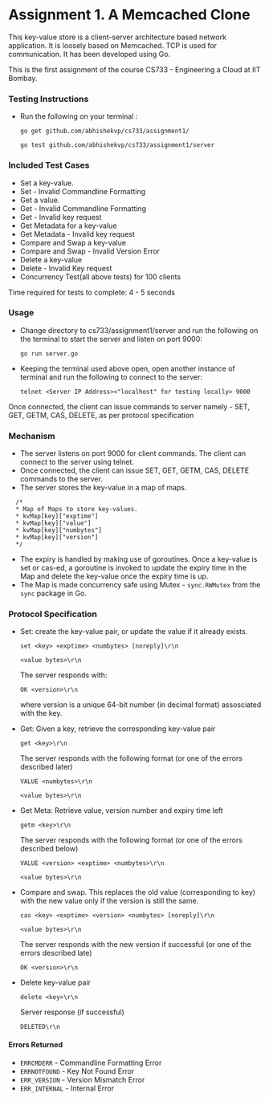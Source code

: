 Assignment 1. A Memcached Clone
===============================

This key-value store is a client-server architecture based network application. It is loosely based on Memcached. TCP is used for communication. It has been developed using Go. 

This is the first assignment of the course CS733 - Engineering a Cloud at IIT Bombay.

### Testing Instructions

* Run the following on your terminal :

  `go get github.com/abhishekvp/cs733/assignment1/`

  `go test github.com/abhishekvp/cs733/assignment1/server`
  
### Included Test Cases

* Set a key-value.
* Set - Invalid Commandline Formatting
* Get a value.
* Get - Invalid Commandline Formatting
* Get - Invalid key request
* Get Metadata for a key-value
* Get Metadata - Invalid key request
* Compare and Swap a key-value
* Compare and Swap - Invalid Version Error
* Delete a key-value
* Delete - Invalid Key request
* Concurrency Test(all above tests) for 100 clients

Time required for tests to complete: 4 - 5 seconds

### Usage

* Change directory to cs733/assignment1/server and run the following on the terminal to start the server and listen on port 9000:

  `go run server.go`

* Keeping the terminal used above open, open another instance of terminal and run the following to connect to the server:

  `telnet <Server IP Address><"localhost" for testing locally> 9000`

Once connected, the client can issue commands to server namely - SET, GET, GETM, CAS, DELETE, as per protocol specification

### Mechanism

* The server listens on port 9000 for client commands. The client can connect to the server using telnet.
* Once connected, the client can issue SET, GET, GETM, CAS, DELETE commands to the server.
* The server stores the key-value in a map of maps.

```
  /*
  * Map of Maps to store key-values.
  * kvMap[key]["exptime"]
  * kvMap[key]["value"]
  * kvMap[key]["numbytes"]
  * kvMap[key]["version"]
  */
```
* The expiry is handled by making use of goroutines. Once a key-value is set or cas-ed, a goroutine is invoked to update the expiry time in the Map and delete the key-value once the expiry time is up.
* The Map is made concurrency safe using Mutex - `sync.RWMutex` from the `sync` package in Go.


### Protocol Specification

* Set: create the key-value pair, or update the value if it already exists.

  `set <key> <exptime> <numbytes> [noreply]\r\n`
  
  `<value bytes>\r\n`

  The server responds with:

  `OK <version>\r\n`

  where version is a unique 64-bit number (in decimal format) assosciated with the key.

* Get: Given a key, retrieve the corresponding key-value pair

  `get <key>\r\n`

  The server responds with the following format (or one of the errors described later)

  `VALUE <numbytes>\r\n`
  
  `<value bytes>\r\n`

* Get Meta: Retrieve value, version number and expiry time left

  `getm <key>\r\n`

  The server responds with the following format (or one of the errors described below)

  `VALUE <version> <exptime> <numbytes>\r\n`
  
  `<value bytes>\r\n`

* Compare and swap. This replaces the old value (corresponding to key) with the new value only if the version is still the same.

  `cas <key> <exptime> <version> <numbytes> [noreply]\r\n`
  
  `<value bytes>\r\n`

  The server responds with the new version if successful (or one of the errors described late)

  `OK <version>\r\n`

* Delete key-value pair

  `delete <key>\r\n`

  Server response (if successful)

  `DELETED\r\n`
  
#### Errors Returned
* `ERRCMDERR` - Commandline Formatting Error
* `ERRNOTFOUND` - Key Not Found Error
* `ERR_VERSION` - Version Mismatch Error
* `ERR_INTERNAL` - Internal Error



  
